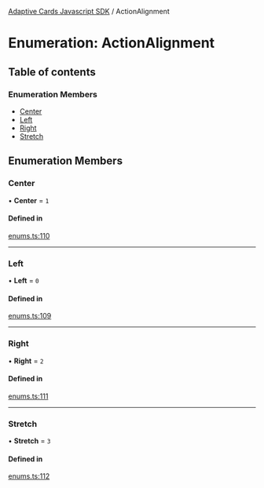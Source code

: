 [Adaptive Cards Javascript SDK](../README.md) / ActionAlignment

# Enumeration: ActionAlignment

## Table of contents

### Enumeration Members

- [Center](ActionAlignment.md#center)
- [Left](ActionAlignment.md#left)
- [Right](ActionAlignment.md#right)
- [Stretch](ActionAlignment.md#stretch)

## Enumeration Members

### Center

• **Center** = ``1``

#### Defined in

[enums.ts:110](https://github.com/asseco-see/AdaptiveCards/blob/1f0afdc45/source/nodejs/adaptivecards/src/enums.ts#L110)

___

### Left

• **Left** = ``0``

#### Defined in

[enums.ts:109](https://github.com/asseco-see/AdaptiveCards/blob/1f0afdc45/source/nodejs/adaptivecards/src/enums.ts#L109)

___

### Right

• **Right** = ``2``

#### Defined in

[enums.ts:111](https://github.com/asseco-see/AdaptiveCards/blob/1f0afdc45/source/nodejs/adaptivecards/src/enums.ts#L111)

___

### Stretch

• **Stretch** = ``3``

#### Defined in

[enums.ts:112](https://github.com/asseco-see/AdaptiveCards/blob/1f0afdc45/source/nodejs/adaptivecards/src/enums.ts#L112)
